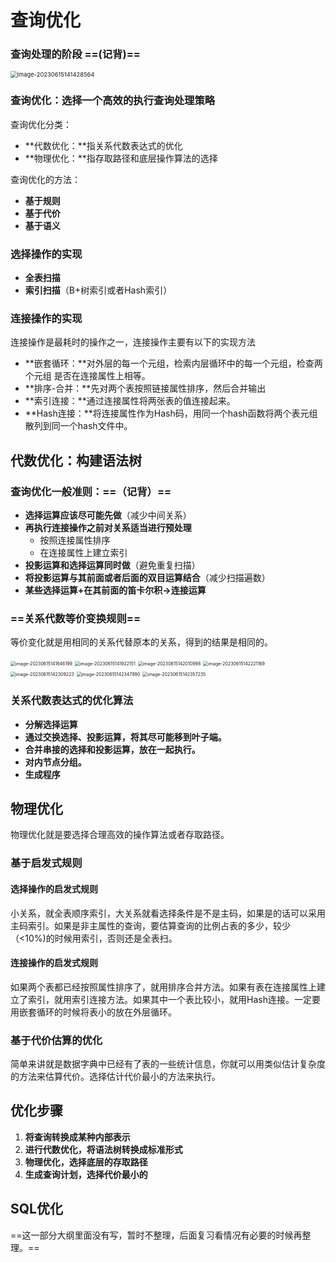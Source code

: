 # 查询优化

### 查询处理的阶段  ==(记背)==

<img src="./assets/image-20230615141428564.png" alt="image-20230615141428564" style="zoom:67%;" />

### 查询优化：选择一个高效的执行查询处理策略

查询优化分类：

- **代数优化：**指关系代数表达式的优化
- **物理优化：**指存取路径和底层操作算法的选择

查询优化的方法：

- **基于规则**
- **基于代价**
- **基于语义**

### **选择操作的**实现

- **全表扫描**
- **索引扫描**（B+树索引或者Hash索引）

### 连接操作的实现

连接操作是最耗时的操作之一，连接操作主要有以下的实现方法

- **嵌套循环：**对外层的每一个元组，检索内层循环中的每一个元组，检查两个元组 是否在连接属性上相等。
- **排序-合并：**先对两个表按照链接属性排序，然后合并输出
- **索引连接：**通过连接属性将两张表的值连接起来。
- **Hash连接：**将连接属性作为Hash码，用同一个hash函数将两个表元组散列到同一个hash文件中。

## 代数优化：构建语法树

### 查询优化一般准则：==（记背）==

- **选择运算应该尽可能先做**（减少中间关系）
- **再执行连接操作之前对关系适当进行预处理**
  - 按照连接属性排序
  - 在连接属性上建立索引
- **投影运算和选择运算同时做**（避免重复扫描）
- **将投影运算与其前面或者后面的双目运算结合**（减少扫描遍数）
- **某些选择运算+在其前面的笛卡尔积$\rightarrow$连接运算**

### ==关系代数等价变换规则==

等价变化就是用相同的关系代替原本的关系，得到的结果是相同的。

<img src="./assets/image-20230615141846199.png" alt="image-20230615141846199" style="zoom:50%;" />

<img src="./assets/image-20230615141922151.png" alt="image-20230615141922151" style="zoom:50%;" />

<img src="./assets/image-20230615142010998.png" alt="image-20230615142010998" style="zoom:50%;" />

<img src="./assets/image-20230615142221169.png" alt="image-20230615142221169" style="zoom:50%;" />

<img src="./assets/image-20230615142309223.png" alt="image-20230615142309223" style="zoom:50%;" />

<img src="./assets/image-20230615142347990.png" alt="image-20230615142347990" style="zoom:50%;" />

<img src="./assets/image-20230615142357235.png" alt="image-20230615142357235" style="zoom: 50%;" />

### 关系代数表达式的优化算法

- **分解选择运算**
- **通过交换选择、投影运算，将其尽可能移到叶子端。**
- **合并串接的选择和投影运算，放在一起执行。**
- **对内节点分组。**
- **生成程序**

## 物理优化

物理优化就是要选择合理高效的操作算法或者存取路径。

### 基于启发式规则

#### 选择操作的启发式规则

小关系，就全表顺序索引，大关系就看选择条件是不是主码，如果是的话可以采用主码索引。如果是非主属性的查询，要估算查询的比例占表的多少，较少（<10%)的时候用索引，否则还是全表扫。

#### 连接操作的启发式规则

如果两个表都已经按照属性排序了，就用排序合并方法。如果有表在连接属性上建立了索引，就用索引连接方法。如果其中一个表比较小，就用Hash连接。一定要用嵌套循环的时候将表小的放在外层循环。

### 基于代价估算的优化

简单来讲就是数据字典中已经有了表的一些统计信息，你就可以用类似估计复杂度的方法来估算代价。选择估计代价最小的方法来执行。

## 优化步骤

1. **将查询转换成某种内部表示**
2. **进行代数优化，将语法树转换成标准形式**
3. **物理优化，选择底层的存取路径**
4. **生成查询计划，选择代价最小的**

## SQL优化

==这一部分大纲里面没有写，暂时不整理，后面复习看情况有必要的时候再整理。==